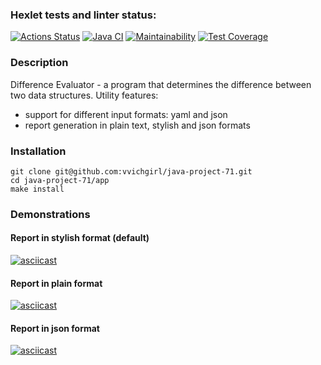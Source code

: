 ### Hexlet tests and linter status:
[![Actions Status](https://github.com/vvichgirl/java-project-71/actions/workflows/hexlet-check.yml/badge.svg)](https://github.com/vvichgirl/java-project-71/actions)
[![Java CI](https://github.com/vvichgirl/java-project-71/actions/workflows/main.yml/badge.svg)](https://github.com/vvichgirl/java-project-71/actions/workflows/main.yml)
[![Maintainability](https://api.codeclimate.com/v1/badges/43356bf19cc5bb3f8737/maintainability)](https://codeclimate.com/github/vvichgirl/java-project-71/maintainability)
[![Test Coverage](https://api.codeclimate.com/v1/badges/43356bf19cc5bb3f8737/test_coverage)](https://codeclimate.com/github/vvichgirl/java-project-71/test_coverage)

### Description
Difference Evaluator - a program that determines the difference between two data structures.
Utility features:
* support for different input formats: yaml and json
* report generation in plain text, stylish and json formats

### Installation
```
git clone git@github.com:vvichgirl/java-project-71.git
cd java-project-71/app
make install
```

### Demonstrations
#### Report in stylish format (default)
[![asciicast](https://asciinema.org/a/uLxvphoNjdlD2h94gqWfyPrCQ.svg)](https://asciinema.org/a/uLxvphoNjdlD2h94gqWfyPrCQ)
#### Report in plain format
[![asciicast](https://asciinema.org/a/ua53fiIVoZzbH8orbhftLJGWW.svg)](https://asciinema.org/a/ua53fiIVoZzbH8orbhftLJGWW)
#### Report in json format
[![asciicast](https://asciinema.org/a/cp8WknbxlF6EGOHDPf8V5QiDc.svg)](https://asciinema.org/a/cp8WknbxlF6EGOHDPf8V5QiDc)
